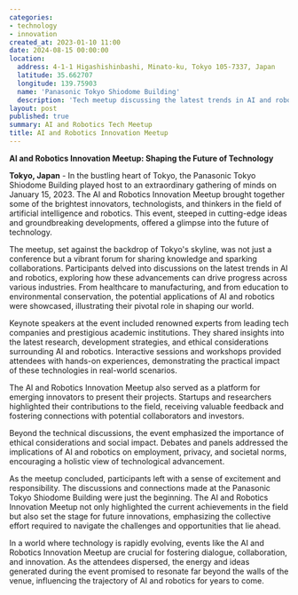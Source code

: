 ```yaml
---
categories:
- technology
- innovation
created_at: 2023-01-10 11:00
date: 2024-08-15 00:00:00
location:
  address: 4-1-1 Higashishinbashi, Minato-ku, Tokyo 105-7337, Japan
  latitude: 35.662707
  longitude: 139.75903
  name: 'Panasonic Tokyo Shiodome Building'
  description: 'Tech meetup discussing the latest trends in AI and robotics'
layout: post
published: true
summary: AI and Robotics Tech Meetup
title: AI and Robotics Innovation Meetup
---
```


**AI and Robotics Innovation Meetup: Shaping the Future of Technology**

**Tokyo, Japan** - In the bustling heart of Tokyo, the Panasonic Tokyo Shiodome Building played host to an extraordinary gathering of minds on January 15, 2023. The AI and Robotics Innovation Meetup brought together some of the brightest innovators, technologists, and thinkers in the field of artificial intelligence and robotics. This event, steeped in cutting-edge ideas and groundbreaking developments, offered a glimpse into the future of technology.

The meetup, set against the backdrop of Tokyo's skyline, was not just a conference but a vibrant forum for sharing knowledge and sparking collaborations. Participants delved into discussions on the latest trends in AI and robotics, exploring how these advancements can drive progress across various industries. From healthcare to manufacturing, and from education to environmental conservation, the potential applications of AI and robotics were showcased, illustrating their pivotal role in shaping our world.

Keynote speakers at the event included renowned experts from leading tech companies and prestigious academic institutions. They shared insights into the latest research, development strategies, and ethical considerations surrounding AI and robotics. Interactive sessions and workshops provided attendees with hands-on experiences, demonstrating the practical impact of these technologies in real-world scenarios.

The AI and Robotics Innovation Meetup also served as a platform for emerging innovators to present their projects. Startups and researchers highlighted their contributions to the field, receiving valuable feedback and fostering connections with potential collaborators and investors.

Beyond the technical discussions, the event emphasized the importance of ethical considerations and social impact. Debates and panels addressed the implications of AI and robotics on employment, privacy, and societal norms, encouraging a holistic view of technological advancement.

As the meetup concluded, participants left with a sense of excitement and responsibility. The discussions and connections made at the Panasonic Tokyo Shiodome Building were just the beginning. The AI and Robotics Innovation Meetup not only highlighted the current achievements in the field but also set the stage for future innovations, emphasizing the collective effort required to navigate the challenges and opportunities that lie ahead.

In a world where technology is rapidly evolving, events like the AI and Robotics Innovation Meetup are crucial for fostering dialogue, collaboration, and innovation. As the attendees dispersed, the energy and ideas generated during the event promised to resonate far beyond the walls of the venue, influencing the trajectory of AI and robotics for years to come.
